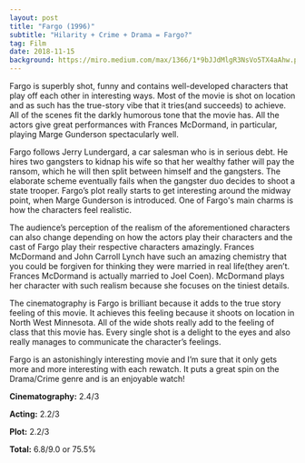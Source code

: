 ```yaml
---
layout: post
title: "Fargo (1996)"
subtitle: "Hilarity + Crime + Drama = Fargo?"
tag: Film
date: 2018-11-15
background: https://miro.medium.com/max/1366/1*9bJJdMlgR3NsVo5TX4aAhw.png
---
```

Fargo is superbly shot, funny and contains well-developed characters that play off each other in interesting ways. Most of the movie is shot on location and as such has the true-story vibe that it tries(and succeeds) to achieve. All of the scenes fit the darkly humorous tone that the movie has. All the actors give great performances with Frances McDormand, in particular, playing Marge Gunderson spectacularly well.

Fargo follows Jerry Lundergard, a car salesman who is in serious debt. He hires two gangsters to kidnap his wife so that her wealthy father will pay the ransom, which he will then split between himself and the gangsters. The elaborate scheme eventually fails when the gangster duo decides to shoot a state trooper. Fargo’s plot really starts to get interesting around the midway point, when Marge Gunderson is introduced. One of Fargo's main charms is how the characters feel realistic. 

The audience’s perception of the realism of the aforementioned characters can also change depending on how the actors play their characters and the cast of Fargo play their respective characters amazingly. Frances McDormand and John Carroll Lynch have such an amazing chemistry that you could be forgiven for thinking they were married in real life(they aren’t. Frances McDormand is actually married to Joel Coen). McDormand plays her character with such realism because she focuses on the tiniest details.

The cinematography is Fargo is brilliant because it adds to the true story feeling of this movie. It achieves this feeling because it shoots on location in North West Minnesota. All of the wide shots really add to the feeling of class that this movie has. Every single shot is a delight to the eyes and also really manages to communicate the character’s feelings.

Fargo is an astonishingly interesting movie and I’m sure that it only gets more and more interesting with each rewatch. It puts a great spin on the Drama/Crime genre and is an enjoyable watch!

**Cinematography:** 2.4/3

**Acting:** 2.2/3

**Plot:** 2.2/3

**Total:** 6.8/9.0 or 75.5%